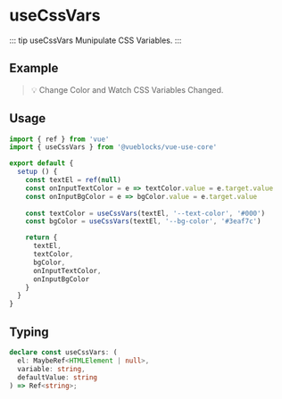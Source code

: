 # useCssVars

::: tip useCssVars
Munipulate CSS Variables.
:::

## Example

> 💡 Change Color and Watch CSS Variables Changed.

<ClientOnly>
  <UseCssVarsDemo />
</ClientOnly>

## Usage

```js
import { ref } from 'vue'
import { useCssVars } from '@vueblocks/vue-use-core'

export default {
  setup () {
    const textEl = ref(null)
    const onInputTextColor = e => textColor.value = e.target.value
    const onInputBgColor = e => bgColor.value = e.target.value
    
    const textColor = useCssVars(textEl, '--text-color', '#000')
    const bgColor = useCssVars(textEl, '--bg-color', '#3eaf7c')

    return {
      textEl,
      textColor,
      bgColor,
      onInputTextColor,
      onInputBgColor
    }
  }
}
```

## Typing

```ts
declare const useCssVars: (
  el: MaybeRef<HTMLElement | null>,
  variable: string,
  defaultValue: string
) => Ref<string>;
```
